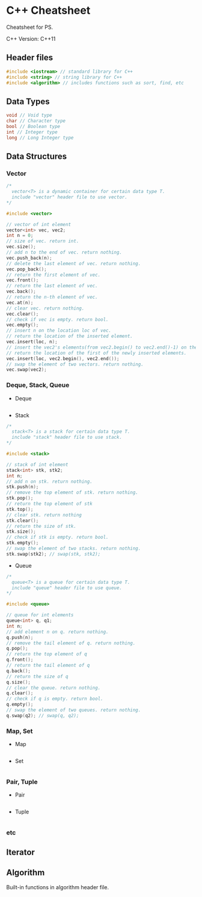 # C++ Cheatsheet
Cheatsheet for PS.

C++ Version: C++11

## Header files
```c++
#include <iostream> // standard library for C++
#include <string> // string library for C++
#include <algorithm> // includes functions such as sort, find, etc
```

## Data Types
```c++
void // Void type
char // Character type
bool // Boolean type
int // Integer type
long // Long Integer type
```

## Data Structures

### Vector
```c++
/*
  vector<T> is a dynamic container for certain data type T.
  include "vector" header file to use vector.
*/

#include <vector>

// vector of int element
vector<int> vec, vec2;
int n = 0;
// size of vec. return int.
vec.size();
// add n to the end of vec. return nothing.
vec.push_back(n);
// delete the last element of vec. return nothing.
vec.pop_back();
// return the first element of vec.
vec.front();
// return the last element of vec.
vec.back();
// return the n-th element of vec.
vec.at(n);
// clear vec. return nothing.
vec.clear();
// check if vec is empty. return bool.
vec.empty();
// insert n on the location loc of vec.
// return the location of the inserted element.
vec.insert(loc, n);
// insert the vec2's elements(from vec2.begin() to vec2.end()-1) on the loc.
// return the location of the first of the newly inserted elements.
vec.insert(loc, vec2.begin(), vec2.end());
// swap the element of two vectors. return nothing.
vec.swap(vec2);
```

### Deque, Stack, Queue
* Deque
```c++
```

* Stack
```c++
/*
  stack<T> is a stack for certain data type T.
  include "stack" header file to use stack.
*/

#include <stack>

// stack of int element
stack<int> stk, stk2;
int n;
// add n on stk. return nothing.
stk.push(n);
// remove the top element of stk. return nothing.
stk.pop();
// return the top element of stk
stk.top();
// clear stk. return nothing
stk.clear();
// return the size of stk.
stk.size();
// check if stk is empty. return bool.
stk.empty();
// swap the element of two stacks. return nothing.
stk.swap(stk2); // swap(stk, stk2);
```

* Queue
```c++
/*
  queue<T> is a queue for certain data type T.
  include "queue" header file to use queue.
*/

#include <queue>

// queue for int elements
queue<int> q, q1;
int n;
// add element n on q. return nothing.
q.push(n);
// remove the tail element of q. return nothing.
q.pop();
// return the top element of q
q.front();
// return the tail element of q
q.back();
// return the size of q
q.size();
// clear the queue. return nothing.
q.clear();
// check if q is empty. return bool.
q.empty();
// swap the element of two queues. return nothing.
q.swap(q2); // swap(q, q2);
```

### Map, Set
* Map
```c++
```

* Set
```c++
```

### Pair, Tuple
* Pair
```c++
```

* Tuple
```c++
```

### etc

## Iterator

## Algorithm
Built-in functions in algorithm header file.
```c++
```
